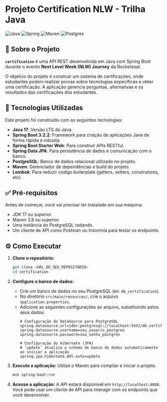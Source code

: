 # Projeto Certification NLW - Trilha Java

![Java](https://img.shields.io/badge/java-%23ED8B00.svg?style=for-the-badge&logo=openjdk&logoColor=white)
![Spring](https://img.shields.io/badge/spring-%236DB33F.svg?style=for-the-badge&logo=spring&logoColor=white)
![Maven](https://img.shields.io/badge/Maven-C71A36?style=for-the-badge&logo=apache-maven&logoColor=white)
![Postgres](https://img.shields.io/badge/postgres-%23316192.svg?style=for-the-badge&logo=postgresql&logoColor=white)

## 📖 Sobre o Projeto

**`certification`** é uma API REST desenvolvida em Java com Spring Boot durante o evento **Next Level Week (NLW) Journey** da Rocketseat.

O objetivo do projeto é construir um sistema de certificações, onde estudantes podem realizar provas sobre tecnologias específicas e obter uma certificação. A aplicação gerencia perguntas, alternativas e os resultados das certificações dos estudantes.

## 🚀 Tecnologias Utilizadas

Este projeto foi construído com as seguintes tecnologias:

- **Java 17**: Versão LTS do Java.
- **Spring Boot 3.2.2**: Framework para criação de aplicações Java de forma rápida e robusta.
- **Spring Boot Starter Web**: Para construir APIs RESTful.
- **Spring Data JPA**: Para persistência de dados e comunicação com o banco.
- **PostgreSQL**: Banco de dados relacional utilizado no projeto.
- **Maven**: Gerenciador de dependências e build do projeto.
- **Lombok**: Para reduzir código boilerplate (getters, setters, construtores, etc).

## ✅ Pré-requisitos

Antes de começar, você vai precisar ter instalado em sua máquina:
- JDK 17 ou superior.
- Maven 3.8 ou superior.
- Uma instância do PostgreSQL rodando.
- Um cliente de API como Postman ou Insomnia para testar os endpoints.

## ⚙️ Como Executar

1. **Clone o repositório:**
   ```bash
   git clone <URL_DO_SEU_REPOSITORIO>
   cd certification
   ```

2. **Configure o banco de dados:**
   - Crie um banco de dados no seu PostgreSQL (ex: `db_certification`).
   - No diretório `src/main/resources/`, crie o arquivo `application.properties`.
   - Adicione as seguintes configurações ao arquivo, substituindo pelos seus dados:
     ```properties
     # Configuração do DataSource para PostgreSQL
     spring.datasource.url=jdbc:postgresql://localhost:5432/db_certification
     spring.datasource.username=seu_usuario_postgres
     spring.datasource.password=sua_senha_postgres

     # Configuração do Hibernate (JPA)
     # 'update' atualiza o schema do banco de dados automaticamente ao iniciar a aplicação
     spring.jpa.hibernate.ddl-auto=update
     ```

3. **Execute a aplicação:**
   Utilize o Maven para compilar e iniciar o projeto.
   ```bash
   mvn spring-boot:run
   ```

4. **Acesse a aplicação:**
   A API estará disponível em `http://localhost:8080`. Você pode usar um cliente de API para interagir com os endpoints que você desenvolver.
